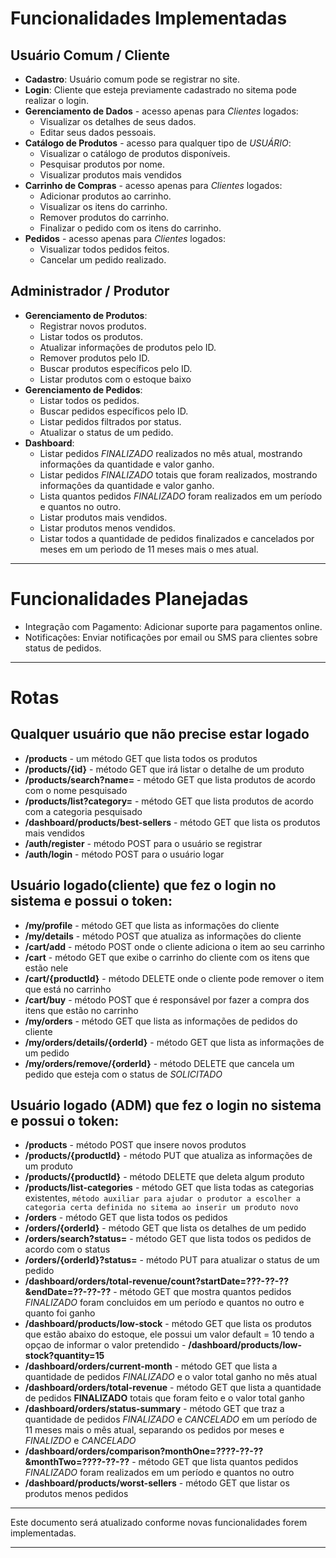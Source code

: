 # Funcionalidades Implementadas

## Usuário Comum / Cliente
- **Cadastro**: Usuário comum pode se registrar no site.
- **Login**: Cliente que esteja previamente cadastrado no sitema pode realizar o login.
- **Gerenciamento de Dados** - acesso apenas para *Clientes* logados:
  - Visualizar os detalhes de seus dados.
  - Editar seus dados pessoais.
- **Catálogo de Produtos** - acesso para qualquer tipo de *USUÁRIO*:
  - Visualizar o catálogo de produtos disponíveis.
  - Pesquisar produtos por nome.
  - Visualizar produtos mais vendidos
- **Carrinho de Compras** - acesso apenas para *Clientes* logados:
  - Adicionar produtos ao carrinho.
  - Visualizar os itens do carrinho.
  - Remover produtos do carrinho.
  - Finalizar o pedido com os itens do carrinho.
- **Pedidos** - acesso apenas para *Clientes* logados:
  - Visualizar todos pedidos feitos.
  - Cancelar um pedido realizado.

## Administrador / Produtor
- **Gerenciamento de Produtos**:
  - Registrar novos produtos.
  - Listar todos os produtos.
  - Atualizar informações de produtos pelo ID.
  - Remover produtos pelo ID.
  - Buscar produtos específicos pelo ID.
  - Listar produtos com o estoque baixo
- **Gerenciamento de Pedidos**:
  - Listar todos os pedidos.
  - Buscar pedidos específicos pelo ID.
  - Listar pedidos filtrados por status.
  - Atualizar o status de um pedido.
- **Dashboard**:
  - Listar pedidos *FINALIZADO* realizados no mês atual, mostrando informaçôes da quantidade e valor ganho.
  - Listar pedidos *FINALIZADO* totais que foram realizados, mostrando informaçôes da quantidade e valor ganho.
  - Lista quantos pedidos *FINALIZADO* foram realizados em um período e quantos no outro.
  - Listar produtos mais vendidos.
  - Listar produtos menos vendidos.
  - Listar todos a quantidade de pedidos finalizados e cancelados por meses em um perìodo de 11 meses mais o mes atual.

---

# Funcionalidades Planejadas
- Integração com Pagamento: Adicionar suporte para pagamentos online.
- Notificações: Enviar notificações por email ou SMS para clientes sobre status de pedidos.

---

# Rotas

## Qualquer usuário que não precise estar logado
- **/products**  - um método GET que lista todos os produtos
- **/products/{id}**  - método GET que irá listar o detalhe de um produto
- **/products/search?name=** - método GET que lista produtos de acordo com o nome pesquisado
- **/products/list?category=** - método GET que lista produtos de acordo com a categoria pesquisado
- **/dashboard/products/best-sellers** - método GET que lista os produtos mais vendidos
- **/auth/register** - método POST para o usuário se registrar
- **/auth/login** - método POST para o usuário logar

## Usuário logado(cliente) que fez o login no sistema e possui o token:
- **/my/profile**  - método GET que lista as informações do cliente 
- **/my/details**  - método POST que atualiza as informações do cliente
- **/cart/add**  - método POST onde o cliente adiciona o item ao seu carrinho
- **/cart**  - método GET que exibe o carrinho do cliente com os itens que estão nele
- **/cart/{productId}**  - método DELETE onde o cliente pode remover o item que está no carrinho 
- **/cart/buy**  - método POST que é responsável por fazer a compra dos itens que estão no carrinho
- **/my/orders**  - método GET que lista as informações de pedidos do cliente
- **/my/orders/details/{orderId}**  - método GET que lista as informações de um pedido
- **/my/orders/remove/{orderId}**  - método DELETE que cancela um pedido que esteja com o status de *SOLICITADO*

## Usuário logado (ADM) que fez o login no sistema e possui o token:
- **/products**  - método POST que insere novos produtos
- **/products/{productId}**  - método PUT que atualiza as informações de um produto
- **/products/{productId}**  - método DELETE que deleta algum produto
- **/products/list-categories**  - método GET que lista todas as categorias existentes, `método auxiliar para ajudar o produtor a escolher a categoria certa definida no sitema ao inserir um produto novo`
- **/orders** - método GET que lista todos os pedidos
- **/orders/{orderId}** - método GET que lista os detalhes de um pedido
- **/orders/search?status=** - método GET que lista todos os pedidos de acordo com o status
- **/orders/{orderId}?status=** - método PUT para atualizar o status de um pedido
- **/dashboard/orders/total-revenue/count?startDate=???-??-??&endDate=??-??-??**  - método GET que mostra quantos pedidos *FINALIZADO* foram concluidos em um período e quantos no outro e quanto foi ganho
- **/dashboard/products/low-stock**  - método GET que lista os produtos que estão abaixo do estoque, ele possui um valor default = 10 tendo a opçao de informar o valor pretendido - **/dashboard/products/low-stock?quantity=15**
- **/dashboard/orders/current-month** - método GET que lista a quantidade de pedidos *FINALIZADO* e o valor total ganho no mês atual
- **/dashboard/orders/total-revenue** - método GET que lista a quantidade de pedidos **FINALIZADO** totais que foram feito e o valor total ganho
- **/dashboard/orders/status-summary** - método GET que traz a quantidade de pedidos *FINALIZADO* e *CANCELADO* em um período de 11 meses mais o mês atual, separando os pedidos por meses e *FINALIZDO* e *CANCELADO*
- **/dashboard/orders/comparison?monthOne=????-??-??&monthTwo=????-??-??** - método GET que lista quantos pedidos *FINALIZADO* foram realizados em um período e quantos no outro
- **/dashboard/products/worst-sellers** - método GET que listar os produtos menos pedidos

---

Este documento será atualizado conforme novas funcionalidades forem implementadas.

---
